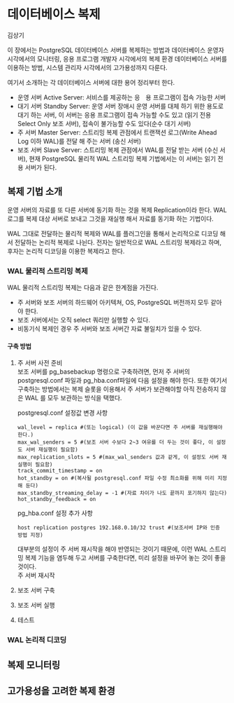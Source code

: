 # 데이터베이스 복제

김상기

이 장에서는 PostgreSQL 데이터베이스 서버를 복제하는 방법과 데이터베이스 운영자 시각에서의 모니터링, 응용 프로그램 개발자 시각에서의 복제 환경 데이터베이스 서버를 이용하는 방법, 시스템 관리자 시각에서의 고가용성까지 다룬다.

여기서 소개하는 각 데이터베이스 서버에 대한 용어 정리부터 한다.

* 운영 서버 Active Server: 서비스를 제공하는 응ᅟ용 프로그램이 접속 가능한 서버
* 대기 서버 Standby Server: 운영 서버 장애시 운영 서버를 대체 하기 위한 용도로 대기 하는 서버, 이 서버는 응용 프로그램이 접속 가능할 수도 있고 \(읽기 전용 Select Only 보조 서버\), 접속이 불가능할 수도 있다\(순수 대기 서버\)
* 주 서버 Master Server: 스트리밍 복제 관점에서 트랜잭션 로그\(Write Ahead Log 이하 WAL\)를 전달 해 주는 서버 \(송신 서버\)
* 보조 서버 Slave Server: 스트리밍 복제 관점에서 WAL를 전달 받는 서버 \(수신 서버\), 현재 PostgreSQL 물리적 WAL 스트리밍 복제 기법에서는 이 서버는 읽기 전용  서버가 된다.

## 복제 기법 소개

운영 서버의 자료를 또 다른 서버에 동기화 하는 것을 복제 Replication이라 한다. WAL 로그를 복제 대상 서버로 보내고 그것을 재실행 해서 자료를 동기화 하는 기법이다.

WAL 그대로 전달하는 물리적 복제와 WAL를 플러그인을 통해서 논리적으로 디코딩 해서 전달하는 논리적 복제로 나뉜다. 전자는 일반적으로 WAL 스트리밍 복제라고 하며, 후자는 논리적 디코딩을 이용한 복제라고 한다.

### WAL 물리적 스트리밍 복제

WAL 물리적 스트리밍 복제는 다음과 같은 한계점을 가진다.

* 주 서버와 보조 서버의 하드웨어 아키텍쳐, OS, PostgreSQL 버전까지 모두 같아야 한다. 
* 보조 서버에서는 오직 select 쿼리만 실행할 수 있다.
* 비동기식 복제인 경우 주 서버와 보조 서버간 자료 불일치가 있을 수 있다.

#### 구축 방법

1. 주 서버 사전 준비  
   보조 서버를 pg\_basebackup 명령으로 구축하려면, 먼저 주 서버의 postgresql.conf 파일과 pg\_hba.conf파일에 다음 설정을 해야 한다. 또한 여기서 구축하는 방법에서는 복제 슬롯을 이용해서 주 서버가 보관해야할 아직 전송하지 않은 WAL 를 모두 보관하는 방식을 택했다.

   postgresql.conf 설정값 변경 사항  
   ```
   wal_level = replica #(또는 logical) (이 값을 바꾼다면 주 서버를 재실행해야 한다.)   
   max_wal_senders = 5 #(보조 서버 수보다 2~3 여유를 더 두는 것이 좋다, 이 설정도 서버 재실행이 필요함)  
   max_replication_slots = 5 #(max_wal_senders 값과 같게, 이 설정도 서버 재실행이 필요함)   
   track_commit_timestamp = on   
   hot_standby = on #(복사될 postgresql.conf 파일 수정 최소화를 위해 미리 지정해 둔다)    
   max_standby_streaming_delay = -1 #(자료 차이가 나도 끝까지 포기하지 않는다)  
   hot_standby_feedback = on  
   ```
   pg\_hba.conf 설정 추가 사항  
   ```
   host replication postgres 192.168.0.10/32 trust #(보조서버 IP와 인증 방법 지정)
   ```

   대부분의 설정이 주 서버 재시작을 해야 반영되는 것이기 때문에, 이런 WAL 스트리밍 복제 기능을 염두해 두고 서버를 구축한다면, 미리 설정을 바꾸어 놓는 것이 좋을 것이다.  
   주 서버 재시작

2. 보조 서버 구축

3. 보조 서버 실행

4. 테스트

### WAL 논리적 디코딩

## 복제 모니터링

## 고가용성을 고려한 복제 환경



